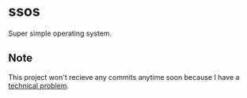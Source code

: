 # ssos

Super simple operating system.

## Note

This project won't recieve any commits anytime soon because I have a [technical problem](https://stackoverflow.com/questions/79090205/error-compiling-binutils-for-i386-elf-on-macos).
